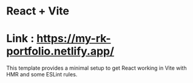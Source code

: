 # React + Vite

# Link : https://my-rk-portfolio.netlify.app/
This template provides a minimal setup to get React working in Vite with HMR and some ESLint rules.

